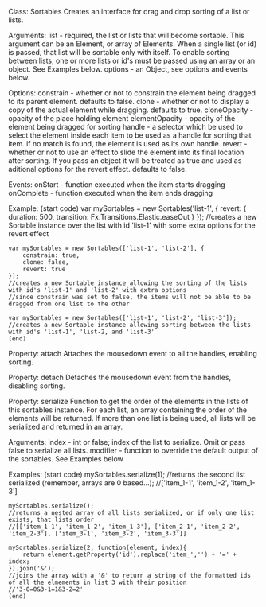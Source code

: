 Class: Sortables
	Creates an interface for drag and drop sorting of a list or lists.

Arguments:
	list - required, the list or lists that will become sortable.
		This argument can be an Element, or array of Elements. When a single list (or id) is passed, that list will be sortable only with itself.
		To enable sorting between lists, one or more lists or id's must be passed using an array or an object. See Examples below.
	options - an Object, see options and events below.

Options:
	constrain - whether or not to constrain the element being dragged to its parent element. defaults to false.
	clone - whether or not to display a copy of the actual element while dragging. defaults to true.
	cloneOpacity - opacity of the place holding element
	elementOpacity - opacity of the element being dragged for sorting
	handle - a selector which be used to select the element inside each item to be used as a handle for sorting that item.  if no match is found, the element is used as its own handle.
	revert - whether or not to use an effect to slide the element into its final location after sorting. If you pass an object it will be treated as true and used as aditional options for the revert effect. defaults to false.

Events:
	onStart - function executed when the item starts dragging
	onComplete - function executed when the item ends dragging

Example:
	(start code)
	var mySortables = new Sortables('list-1', {
		revert: { duration: 500, transition: Fx.Transitions.Elastic.easeOut }
	});
	//creates a new Sortable instance over the list with id 'list-1' with some extra options for the revert effect

	var mySortables = new Sortables(['list-1', 'list-2'], {
		constrain: true,
		clone: false,
		revert: true
	});
	//creates a new Sortable instance allowing the sorting of the lists with id's 'list-1' and 'list-2' with extra options
	//since constrain was set to false, the items will not be able to be dragged from one list to the other
	
	var mySortables = new Sortables(['list-1', 'list-2', 'list-3']);
	//creates a new Sortable instance allowing sorting between the lists with id's 'list-1', 'list-2, and 'list-3'
	(end)


Property: attach
	Attaches the mousedown event to all the handles, enabling sorting.

Property: detach
	Detaches the mousedown event from the handles, disabling sorting.


Property: serialize
	Function to get the order of the elements in the lists of this sortables instance.
	For each list, an array containing the order of the elements will be returned.
	If more than one list is being used, all lists will be serialized and returned in an array.

Arguments:
	index - int or false; index of the list to serialize. Omit or pass false to serialize all lists.
	modifier - function to override the default output of the sortables.  See Examples below
	
Examples:
	(start code)
	mySortables.serialize(1);
	//returns the second list serialized (remember, arrays are 0 based...);
	//['item_1-1', 'item_1-2', 'item_1-3']

	mySortables.serialize();
	//returns a nested array of all lists serialized, or if only one list exists, that lists order
	//[['item_1-1', 'item_1-2', 'item_1-3'], ['item_2-1', 'item_2-2', 'item_2-3'], ['item_3-1', 'item_3-2', 'item_3-3']]

	mySortables.serialize(2, function(element, index){
		return element.getProperty('id').replace('item_','') + '=' + index;
	}).join('&');
	//joins the array with a '&' to return a string of the formatted ids of all the elmements in list 3 with their position
	//'3-0=0&3-1=1&3-2=2'
	(end)

